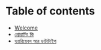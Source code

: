 # Table of contents

* [Welcome](README.md)
* [প্রোগ্রামিং কি](what_is_programming/what-is-programming.md)
* [ভ্যারিয়েবল আর ডাটাটাইপ](datatypes-and-variables.md)

